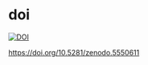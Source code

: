 # doi
<a href="https://doi.org/10.5281/zenodo.5550611"><img src="https://zenodo.org/badge/DOI/10.5281/zenodo.5550611.svg" alt="DOI"></a>

https://doi.org/10.5281/zenodo.5550611
